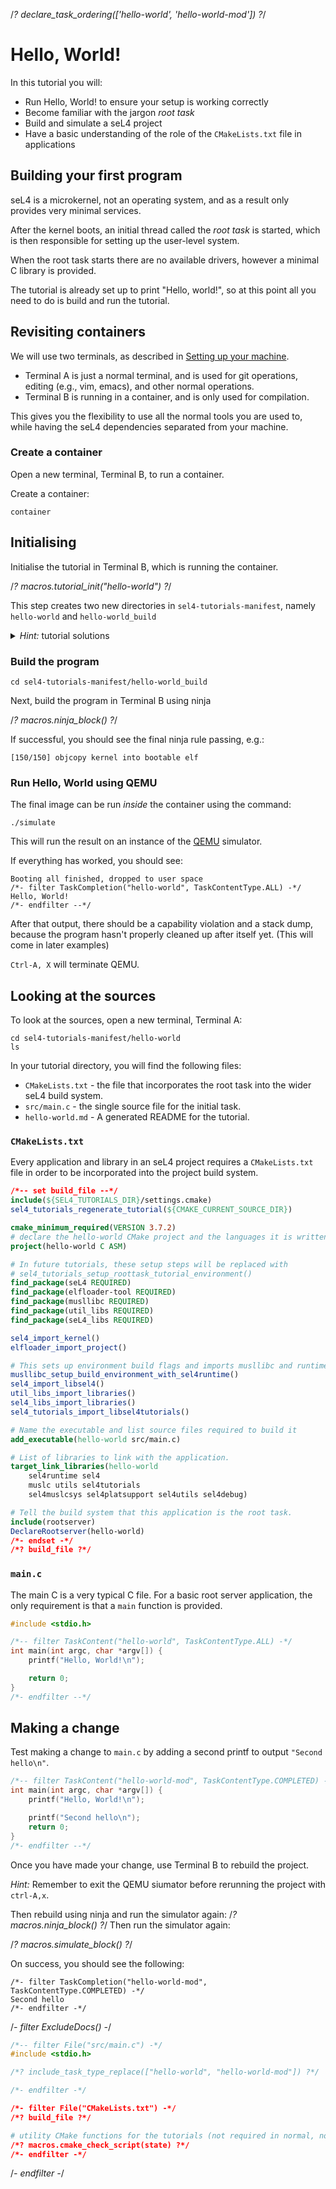 <!--
  Copyright 2017, Data61, CSIRO (ABN 41 687 119 230)

  SPDX-License-Identifier: BSD-2-Clause
-->

/*? declare_task_ordering(['hello-world', 'hello-world-mod']) ?*/
# Hello, World!

In this tutorial you will:

- Run Hello, World! to ensure your setup is working correctly
- Become familiar with the jargon *root task*
- Build and simulate a seL4 project
- Have a basic understanding of the role of the `CMakeLists.txt` file in applications

## Building your first program
seL4 is a microkernel, not an operating system, and as a result only provides very minimal services.

After the kernel boots, an initial thread called the *root task* is started, which is then responsible for setting up the user-level system.

When the root task starts there are no available drivers, however a minimal C library is provided.

The tutorial is already set up to print "Hello, world!", so at this point  all you need to do is build and run the tutorial.

## Revisiting containers

We will use two terminals, as described in [Setting up your machine](https://docs.sel4.systems/Tutorials/seL4Kernel/setting-up#mapping-a-container).
 - Terminal A is just a normal terminal, and is used for git operations, editing (e.g., vim, emacs), and other normal operations.
 - Terminal B is running in a container, and is only used for compilation.

This gives you the flexibility to use all the normal tools you are used to, while having the seL4 dependencies separated from your machine.

### Create a container

Open a new terminal, Terminal B, to run a container.


Create a container:

```
container
```

## Initialising

Initialise the tutorial in Terminal B, which is running the container.

/*? macros.tutorial_init("hello-world") ?*/

This step creates two new directories in `sel4-tutorials-manifest`, namely `hello-world` and `hello-world_build`

<details markdown='1'>

<summary style="display:list-item"><em>Hint:</em> tutorial solutions</summary>
<br>
All tutorials come with complete solutions. To get solutions run:

/*? macros.tutorial_init_with_solution("hello-world") ?*/

This will generate another `hello-world` directory and `hello-world_build` directory, with unique names, e.g. `hello-world44h1po5q` and `hello-world44h1po5q_build`.

</details>



### Build the program

```
cd sel4-tutorials-manifest/hello-world_build
```

Next, build the program in Terminal B using ninja

/*? macros.ninja_block() ?*/

If successful, you should see the final ninja rule passing, e.g.:

```
[150/150] objcopy kernel into bootable elf
```

### Run Hello, World using QEMU

The final image can be run *inside* the container using the command:

```
./simulate
```

This will run the result on an instance of the [QEMU](https://www.qemu.org) simulator.

If everything has worked, you should see:

```
Booting all finished, dropped to user space
/*- filter TaskCompletion("hello-world", TaskContentType.ALL) -*/
Hello, World!
/*- endfilter --*/
```

After that output, there should be a capability violation and a stack dump,
because the program hasn't properly cleaned up after itself yet. (This will come in later examples)

`Ctrl-A, X` will terminate QEMU.

## Looking at the sources
To look at the sources, open a new terminal, Terminal A:

```
cd sel4-tutorials-manifest/hello-world
ls
```

In your tutorial directory, you will find the following files:
 * `CMakeLists.txt` - the file that incorporates the root task into the wider seL4 build system.
 * `src/main.c` - the single source file for the initial task.
 * `hello-world.md` - A generated README for the tutorial.

### `CMakeLists.txt`

Every application and library in an seL4 project requires a `CMakeLists.txt` file in order to be
 incorporated into the project build system.

```cmake
/*-- set build_file --*/
include(${SEL4_TUTORIALS_DIR}/settings.cmake)
sel4_tutorials_regenerate_tutorial(${CMAKE_CURRENT_SOURCE_DIR})

cmake_minimum_required(VERSION 3.7.2)
# declare the hello-world CMake project and the languages it is written in (just C)
project(hello-world C ASM)

# In future tutorials, these setup steps will be replaced with
# sel4_tutorials_setup_roottask_tutorial_environment()
find_package(seL4 REQUIRED)
find_package(elfloader-tool REQUIRED)
find_package(musllibc REQUIRED)
find_package(util_libs REQUIRED)
find_package(seL4_libs REQUIRED)

sel4_import_kernel()
elfloader_import_project()

# This sets up environment build flags and imports musllibc and runtime libraries.
musllibc_setup_build_environment_with_sel4runtime()
sel4_import_libsel4()
util_libs_import_libraries()
sel4_libs_import_libraries()
sel4_tutorials_import_libsel4tutorials()

# Name the executable and list source files required to build it
add_executable(hello-world src/main.c)

# List of libraries to link with the application.
target_link_libraries(hello-world
    sel4runtime sel4
    muslc utils sel4tutorials
    sel4muslcsys sel4platsupport sel4utils sel4debug)

# Tell the build system that this application is the root task. 
include(rootserver)
DeclareRootserver(hello-world)
/*- endset -*/
/*? build_file ?*/
```

### `main.c`

The main C is a very typical C file. For a basic root server application, the only requirement is that 
a `main` function is provided. 

```c
#include <stdio.h>

/*-- filter TaskContent("hello-world", TaskContentType.ALL) -*/
int main(int argc, char *argv[]) {
    printf("Hello, World!\n");

    return 0;
}
/*- endfilter --*/
```

## Making a change

Test making a change to `main.c` by adding a second printf to output `"Second hello\n"`.

```c
/*-- filter TaskContent("hello-world-mod", TaskContentType.COMPLETED) -*/
int main(int argc, char *argv[]) {
    printf("Hello, World!\n");

    printf("Second hello\n");
    return 0;
}
/*- endfilter --*/
```
Once you have made your change, use Terminal B to rebuild the project.

*Hint:* Remember to exit the QEMU siumator before rerunning the project with `ctrl-A,x`.

Then rebuild using ninja and run the simulator again:
/*? macros.ninja_block() ?*/
Then run the simulator again:

/*? macros.simulate_block() ?*/

On success, you should see the following:

```
/*- filter TaskCompletion("hello-world-mod", TaskContentType.COMPLETED) -*/
Second hello
/*- endfilter -*/
```

/*- filter ExcludeDocs() -*/

```c
/*-- filter File("src/main.c") -*/
#include <stdio.h>

/*? include_task_type_replace(["hello-world", "hello-world-mod"]) ?*/

/*- endfilter -*/
```
```cmake
/*- filter File("CMakeLists.txt") -*/
/*? build_file ?*/

# utility CMake functions for the tutorials (not required in normal, non-tutorial applications)
/*? macros.cmake_check_script(state) ?*/
/*- endfilter -*/
```
/*- endfilter -*/
